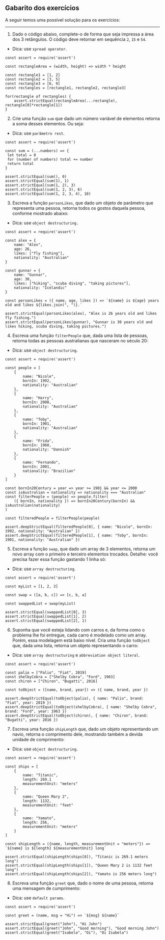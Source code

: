 ## Gabarito dos exercícios

A seguir temos uma possível solução para os exercícios:

---

1. Dado o código abaixo, complete-o de forma que seja impressa a área dos 3 retângulos. O código deve retornar em sequência `2`, `15` e `54`.

  * Dica: use `spread operator`.

```language-javascript
const assert = require('assert')

const rectangleArea = (width, height) => width * height

const rectangle1 = [1, 2]
const rectangle2 = [3, 5]
const rectangle3 = [6, 9]
const rectangles = [rectangle1, rectangle2, rectangle3]

for(rectangle of rectangles) {
    assert.strictEqual(rectangleArea(...rectangle), rectangle[0]*rectangle[1])
}
```

2. Crie uma função `sum` que dado um número variável de elementos retorna a soma desses elementos. Ou seja:

  * Dica: use `parâmetro rest`.

```language-javascript
const assert = require('assert')

const sum = (...numbers) => {
 let total = 0
 for (number of numbers) total += number
 return total
}

assert.strictEqual(sum(), 0)
assert.strictEqual(sum(1), 1)
assert.strictEqual(sum(1, 2), 3)
assert.strictEqual(sum(1, 2, 3), 6)
assert.strictEqual(sum(1, 2, 3, 4), 10)
```

3. Escreva a função `personLikes`, que dado um objeto de parâmetro que representa uma pessoa, retorna todos os gostos daquela pessoa, conforme mostrado abaixo:

  * Dica: use `object destructuring.`

```language-javascript
const assert = require('assert')

const alex = {
    name: "Alex",
    age: 26,
    likes: ["fly fishing"],
    nationality: "Australian"
}

const gunnar = {
    name: "Gunnar",
    age: 30,
    likes: ["hiking", "scuba diving", "taking pictures"],
    nationality: "Icelandic"
}

const personLikes = ({ name, age, likes }) => `${name} is ${age} years old and likes ${likes.join(", ")}.`

assert.strictEqual(personLikes(alex), "Alex is 26 years old and likes fly fishing.")
assert.strictEqual(personLikes(gunnar), "Gunnar is 30 years old and likes hiking, scuba diving, taking pictures.")
```

4. Escreva uma função `filterPeople` que, dada uma lista de pessoas, retorna todas as pessoas australianas que nasceram no século 20:

  * Dica: use `object destructuring`.

```language-javascript
const assert = require('assert')

const people = [
    {
        name: "Nicole",
        bornIn: 1992,
        nationality: "Australian"
    },
    {
        name: "Harry",
        bornIn: 2008,
        nationality: "Australian"
    },
    {
        name: "Toby",
        bornIn: 1901,
        nationality: "Australian"
    },
    {
        name: "Frida",
        bornIn: 1960,
        nationality: "Dannish"
    },
    {
        name: "Fernando",
        bornIn: 2001,
        nationality: "Brazilian"
    }
]

const bornIn20Century = year => year >= 1901 && year <= 2000
const isAustralian = nationality => nationality === "Australian"
const filterPeople = (people) => people.filter(
    ({ bornIn, nationality }) => bornIn20Century(bornIn) && isAustralian(nationality)
)

const filteredPeople = filterPeople(people)

assert.deepStrictEqual(filteredPeople[0], { name: "Nicole", bornIn: 1992, nationality: "Australian" })
assert.deepStrictEqual(filteredPeople[1], { name: "Toby", bornIn: 1901, nationality: "Australian" })
```

5. Escreva a função `swap`, que dado um array de 3 elementos, retorna um novo array com o primeiro e terceiro elementos trocados. Detalhe: você precisa fazer essa função gastando 1 linha só:

  * Dica: use `array destructuring`.

```language-javascript
const assert = require('assert')

const myList = [1, 2, 3]

const swap = ([a, b, c]) => [c, b, a]

const swappedList = swap(myList)

assert.strictEqual(swappedList[0], 3)
assert.strictEqual(swappedList[1], 2)
assert.strictEqual(swappedList[2], 1)
```

6. Suponha que você esteja lidando com carros e, da forma como o problema lhe foi entregue, cada carro é modelado como um array. Porém, essa modelagem está baixo nível. Cria uma função `toObject` que, dada uma lista, retorna um objeto representando o carro:

  * Dica: use `array destructuring` e `abbreviation object literal`.

```language-javascript
const assert = require('assert')

const palio = ["Palio", "Fiat", 2019]
const shelbyCobra = ["Shelby Cobra", "Ford", 1963]
const chiron = ["Chiron", "Bugatti", 2016]

const toObject = ([name, brand, year]) => ({ name, brand, year })

assert.deepStrictEqual(toObject(palio), { name: "Palio", brand: "Fiat", year: 2019 })
assert.deepStrictEqual(toObject(shelbyCobra), { name: "Shelby Cobra", brand: "Ford", year: 1963 })
assert.deepStrictEqual(toObject(chiron), { name: "Chiron", brand: "Bugatti", year: 2016 })
```

7. Escreva uma função `shipLength` que, dado um objeto representando um navio, retorna o comprimento dele, mostrando também a devida unidade de comprimento:

  * Dica: use `object destructuring`.

```language-javascript
const assert = require('assert')

const ships = [
    {
        name: "Titanic",
        length: 269.1
        measurementUnit: "meters"
    },
    {
        name: "Queen Mary 2",
        length: 1132,
        measurementUnit: "feet"
    },
    {
        name: "Yamato",
        length: 256,
        measurementUnit: "meters"
    }
]

const shipLength = ({name, length, measurementUnit = "meters"}) => `${name} is ${length} ${measurementUnit} long`

assert.strictEqual(shipLength(ships[0]), "Titanic is 269.1 meters long")
assert.strictEqual(shipLength(ships[1]), "Queen Mary 2 is 1132 feet long")
assert.strictEqual(shipLength(ships[2]), "Yamato is 256 meters long")
```

8. Escreva uma função `greet` que, dado o nome de uma pessoa, retorna uma mensagem de cumprimento:

  * Dica: use `default params`.

```language-javascript
const assert = require('assert')

const greet = (name, msg = "Hi") => `${msg} ${name}`

assert.strictEqual(greet("John"), "Hi John")
assert.strictEqual(greet("John", "Good morning"), "Good morning John")
assert.strictEqual(greet("Isabela", "Oi"), "Oi Isabela")
```
